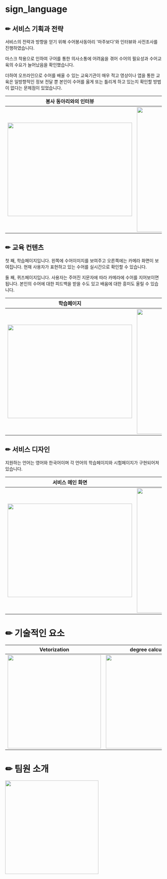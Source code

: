 # sign_language

## ✏  서비스 기획과 전략

서비스의 전략과 방향을 얻기 위해 수어봉사동아리 '마주보다'와 인터뷰와 사전조사를 진행하였습니다.

마스크 착용으로 인하여 구어를 통한 의사소통에 어려움을 겪어 수어의 필요성과 수어교육의 수요가 늘어났음을 확인했습니다.

더하여 오프라인으로 수어를 배울 수 있는 교육기관이 매우 적고 영상이나 앱을 통한 교육은
일방향적인 정보 전달 뿐 본인이 수어를 옳게 또는 틀리게 하고 있는지 확인할 방법이 없다는 문제점이 있었습니다.


봉사 동아리와의 인터뷰|잠재적 사용자 파악|
|------|---|
<img src = "https://user-images.githubusercontent.com/74172467/206975572-868d47e1-be19-4aec-ac5c-cb985ad376c4.png" width="400" height= "300">| <img src = "https://user-images.githubusercontent.com/74172467/206976739-f2536cef-afa7-4c88-9974-a6babbfd0ec3.png" width="400">

## ✏ 교육 컨텐츠
첫 째, 학습페이지입니다.
왼쪽에 수어이미지를 보여주고 오른쪽에는 카메라 화면이 보여집니다.
현재 사용자가 표현하고 있는 수어를 실시간으로 확인할 수 있습니다.

둘 째, 퀴즈페이지입니다.
사용자는 주어진 지문자에 따라 카메라에 수어를 지어보이면 됩니다.
본인의 수어에 대한 피드백을 받을 수도 있고 배움에 대한 흥미도 올릴 수 있습니다.


학습페이지|퀴즈페이지|
|------|---|
<img src = "https://user-images.githubusercontent.com/74172467/206991804-e690ab10-97ca-4cc1-9407-da261862bed3.png" width="400" height= "300">| <img src = "https://user-images.githubusercontent.com/74172467/206992117-7576d8c0-dc44-40d6-b353-f6dd2bcaa22a.png" width="400">


## ✏ 서비스 디자인

지원하는 언어는 영어와 한국어이며 각 언어의 학습페이지와 시험페이지가 구현되어져 있습니다.

서비스 메인 화면|서비스 구조|
|------|---|
<img src = "https://user-images.githubusercontent.com/74172467/206986355-4f3f9861-9657-43f3-b09a-c1a65ef630fd.png" width="400" height= "300"> |<img src = "https://user-images.githubusercontent.com/74172467/206986048-e0ecb9e3-bfcb-46ce-9460-c8d41f2f29ac.png" width="400">

# ✏ 기술적인 요소

Vetorization|degree calculation| saving as CSV file
|------|---|---|
|<img src = "https://user-images.githubusercontent.com/74172467/206989944-d3f0c22e-f98c-48f3-93c5-12220f8061de.png" width="300">| <img src = "https://user-images.githubusercontent.com/74172467/206990213-7e46d0b4-7684-4c3b-87f1-8a68deae22df.png" width="300">| <img src = "https://user-images.githubusercontent.com/74172467/206990338-967bf9c3-913c-4303-baff-878b975e55c6.png" width="300">|









# ✏  팀원 소개  

<img src = "https://user-images.githubusercontent.com/74172467/205812636-189e4dec-756c-43ab-8e09-80720816cda9.png" width= "300">

